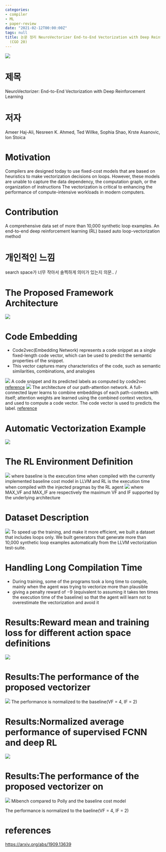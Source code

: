 ```yaml
---
categories:
- compiler
- ML
- paper-review
date: "2021-02-12T00:00:00Z"
tags: null
title: 논문 정리 NeuroVectorizer End-to-End Vectorization with Deep Reinforcement Learning
  (CGO 20)
---
```

![](/assets/images/nv1.png)
# 제목
NeuroVectorizer: End-to-End Vectorization with Deep Reinforcement Learning

# 저자
Ameer Haj-Ali, Nesreen K. Ahmed, Ted Willke, Sophia Shao, Krste Asanovic, Ion Stoica

# Motivation
Compilers are designed today to use fixed-cost models that are based on heuristics to make vectorization decisions on loops. However, these models are unable to capture the data dependency, the computation graph, or the organization of instructions
The vectorization is critical to enhancing the performance of compute-intensive workloads in modern computers.
# Contribution

A comprehensive data set of more than 10,000 synthetic loop examples.
An end-to-end deep reinforcement learning (RL) based auto loop-vectorization method

# 개인적인 느낌
search space가 너무 작아서 솔찍하게 의미가 있는지 의문.. /

# The Proposed Framework Architecture
![](/assets/images/nv2.png)


# Code Embedding
- Code2vec(Embedding Network) represents a code snippet as a single fixed-length code vector, which can be used to predict the semantic properties of the snippet.
- This vector captures many characteristics of the code, such as semantic similarities, combinations, and analogies

![](/assets/images/nv3.png)
A code snippet and its predicted labels as computed by code2vec
[reference](https://arxiv.org/pdf/1803.09473.pdf)
![](/assets/images/nv4.png)
The architecture of our path-attention network. A full-connected layer learns to combine embeddings of
each path-contexts with itself; attention weights are learned using the combined context vectors, and used to
compute a code vector. The code vector is used to predicts the label.
[reference](https://arxiv.org/pdf/1803.09473.pdf)
# Automatic Vectorization Example
![](/assets/images/nv5.png)
# The RL Environment Definition
![](/assets/images/nv6.png)
where baseline is the execution time when compiled with the currently implemented baseline cost model in LLVM and RL is the execution time when compiled with the injected pragmas by the RL agent
![](/assets/images/nv7.png)
where MAX_VF and MAX_IF are respectively the maximum
VF and IF supported by the underlying architecture
# Dataset Description
![](/assets/images/nv8.png)
To speed up the training, and make it more efficient,
we built a dataset that includes loops only. We built generators that generate more than 10,000 synthetic loop examples automatically from the LLVM vectorization test-suite.
# Handling Long Compilation Time
- During training, some of the programs took a long time to compile, mainly when the agent was trying to vectorize more than plausible
- giving a penalty reward of −9 (equivalent to assuming it takes ten times the execution time of the baseline) so that the agent will learn not to overestimate the vectorization and avoid it
# Results:Reward mean and training loss for different action space definitions
![](/assets/images/nv9.png)
# Results:The performance of the proposed vectorizer
![](/assets/images/nv10.png)
The performance is normalized to the baseline(VF = 4, IF =
2)
# Results:Normalized average performance of supervised FCNN and deep RL
![](/assets/images/nv11.png)
# Results:The performance of the proposed vectorizer on
![](/assets/images/nv12.png)
Mibench compared to Polly and the baseline cost model

The performance is normalized to the baeline(VF = 4, IF =
2)
# references
https://arxiv.org/abs/1909.13639